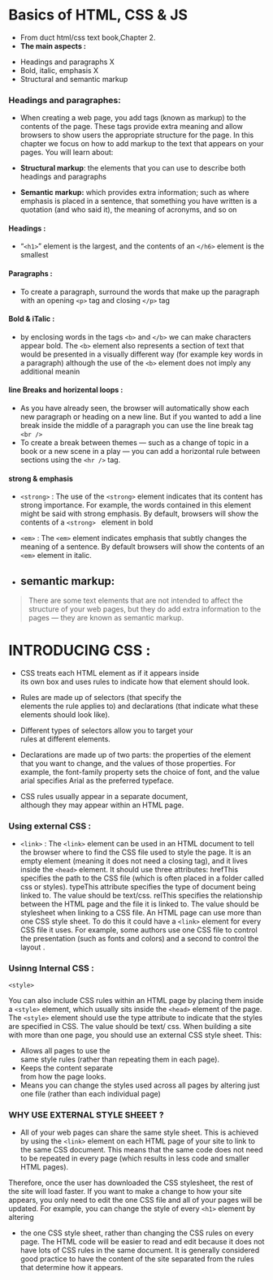 #  Basics of HTML, CSS & JS
- From duct html/css text book,Chapter 2. 
- **The main aspects :**
* Headings and paragraphs X
* Bold, italic, emphasis X
* Structural and semantic markup

### Headings and paragraphes: 

- When creating a web page, you add tags 
(known as markup) to the contents of the 
page. These tags provide extra meaning 
and allow browsers to show users the 
appropriate structure for the page.
In this chapter we focus on how to add markup to the text that 
appears on your pages. You will learn about:

- **Structural markup**: the elements that you can use to 
describe both headings and paragraphs
- **Semantic markup:**   which provides extra information; such 
as where emphasis is placed in a sentence, that something 
you have written is a quotation (and who said it), the 
meaning of acronyms, and so on

#### Headings : 
-  <q>`<h1>`</q> element is the largest, and the contents of 
an `</h6>` element is the smallest
#### Paragraphs :
- To create a paragraph, surround 
the words that make up the 
paragraph with an opening `<p>` 
tag and closing `</p>` tag
#### Bold & iTalic : 
- by enclosing words in the tags 
`<b>` and `</b>` we can make 
characters appear bold.
The `<b>` element also represents 
a section of text that would be 
presented in a visually different 
way (for example key words in a 
paragraph) although the use of 
the `<b>` element does not imply 
any additional meanin

#### line Breaks and horizental loops : 
- As you have already seen, the 
browser will automatically show 
each new paragraph or heading 
on a new line. But if you wanted 
to add a line break inside the 
middle of a paragraph you can 
use the line break tag `<br />`
- To create a break between 
themes — such as a change of 
topic in a book or a new scene 
in a play — you can add a 
horizontal rule between sections 
using the `<hr />` tag.
#### strong & emphasis 
- `<strong>` :  The use of the `<strong>` 
element indicates that its 
content has strong importance. 
For example, the words 
contained in this element might 
be said with strong emphasis.
By default, browsers will show 
the contents of a `<strong> `
element in bold

- `<em>` : The `<em>` element indicates 
emphasis that subtly changes 
the meaning of a sentence.
By default browsers will show 
the contents of an `<em>` element 
in italic.
- ##  semantic markup:
> There are some text elements that are not intended to affect the 
structure of your web pages, but they do add extra information to the 
pages — they are known as semantic markup.


# INTRODUCING CSS : 

- CSS treats each HTML element as if it appears inside  
its own box and uses rules to indicate how that 
element should look.
- Rules are made up of selectors (that specify the  
elements the rule applies to) and declarations (that 
indicate what these elements should look like).

- Different types of selectors allow you to target your  
rules at different elements.
- Declarations are made up of two parts: the properties 
of the element that you want to change, and the values 
of those properties. For example, the font-family 
property sets the choice of font, and the value arial 
specifies Arial as the preferred typeface.
- CSS rules usually appear in a separate document,  
although they may appear within an HTML page.

### Using external CSS : 
- `<link>` : The `<link>` element can be used 
in an HTML document to tell the 
browser where to find the CSS 
file used to style the page. It is an 
empty element (meaning it does 
not need a closing tag), and it 
lives inside the `<head>` element. 
It should use three attributes:
hrefThis specifies the path to the 
CSS file (which is often placed in 
a folder called css or styles).
typeThis attribute specifies the type 
of document being linked to. The 
value should be text/css.
relThis specifies the relationship 
between the HTML page and 
the file it is linked to. The value 
should be stylesheet when 
linking to a CSS file.
An HTML page can use more 
than one CSS style sheet. To 
do this it could have a `<link>` 
element for every CSS file it 
uses. For example, some authors 
use one CSS file to control the 
presentation (such as fonts and 
colors) and a second to control the layout .

### Usinng Internal CSS : 
`<style>`

You can also include CSS rules 
within an HTML page by placing 
them inside a `<style>` element, 
which usually sits inside the 
`<head>` element of the page. 
The `<style>` element should use 
the type attribute to indicate 
that the styles are specified in 
CSS. The value should be text/
css.
When building a site with more 
than one page, you should use 
an external CSS style sheet. This:
- Allows all pages to use the  
same style rules (rather than 
repeating them in each page).
- Keeps the content separate  
from how the page looks.
- Means you can change the styles used across all pages 
by altering just one file 
(rather than each individual 
page)


### WHY USE EXTERNAL STYLE SHEEET ?

- All of your web pages can share 
the same style sheet. This is 
achieved by using the `<link>` 
element on each HTML page of 
your site to link to the same CSS 
document. This means that the 
same code does not need to be 
repeated in every page (which 
results in less code and smaller 
HTML pages). 

Therefore, once the user has 
downloaded the CSS stylesheet, 
the rest of the site will load 
faster. If you want to make a 
change to how your site appears, 
you only need to edit the one 
CSS file and all of your pages 
will be updated. For example, 
you can change the style of 
every `<h1>` element by altering

- the one CSS style sheet, rather 
than changing the CSS rules on 
every page. The HTML code 
will be easier to read and edit 
because it does not have lots of 
CSS rules in the same document. 
It is generally considered good 
practice to have the content of 
the site separated from the rules 
that determine how it appears.